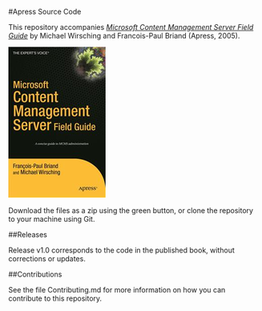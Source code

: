 #Apress Source Code

This repository accompanies [*Microsoft Content Management Server Field Guide*](http://www.apress.com/9781590595282) by Michael Wirsching and Francois-Paul Briand (Apress, 2005).

![Cover image](9781590595282.jpg)

Download the files as a zip using the green button, or clone the repository to your machine using Git.

##Releases

Release v1.0 corresponds to the code in the published book, without corrections or updates.

##Contributions

See the file Contributing.md for more information on how you can contribute to this repository.
